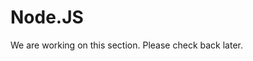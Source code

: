 # Node.JS

<include from="Snippets-PaymentAPI.md" element-id="snippet-header"></include>

We are working on this section. Please check back later.